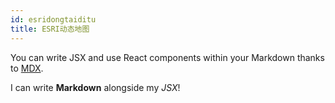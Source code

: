 ```yaml
---
id: esridongtaiditu
title: ESRI动态地图
---
```


You can write JSX and use React components within your Markdown thanks to [MDX](https://mdxjs.com/).

I can write **Markdown** alongside my _JSX_!
